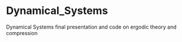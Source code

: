 Dynamical_Systems
=================

Dynamical Systems final presentation and code on ergodic theory and compression
